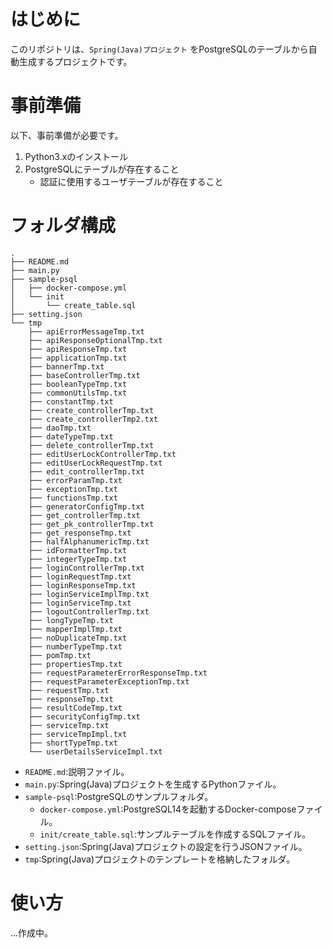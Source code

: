 # はじめに

このリポジトリは、`Spring(Java)プロジェクト` をPostgreSQLのテーブルから自動生成するプロジェクトです。

# 事前準備

以下、事前準備が必要です。

1. Python3.xのインストール
2. PostgreSQLにテーブルが存在すること
    - 認証に使用するユーザテーブルが存在すること

# フォルダ構成
```
.
├── README.md
├── main.py
├── sample-psql
│   ├── docker-compose.yml
│   └── init
│       └── create_table.sql
├── setting.json
└── tmp
    ├── apiErrorMessageTmp.txt
    ├── apiResponseOptionalTmp.txt
    ├── apiResponseTmp.txt
    ├── applicationTmp.txt
    ├── bannerTmp.txt
    ├── baseControllerTmp.txt
    ├── booleanTypeTmp.txt
    ├── commonUtilsTmp.txt
    ├── constantTmp.txt
    ├── create_controllerTmp.txt
    ├── create_controllerTmp2.txt
    ├── daoTmp.txt
    ├── dateTypeTmp.txt
    ├── delete_controllerTmp.txt
    ├── editUserLockControllerTmp.txt
    ├── editUserLockRequestTmp.txt
    ├── edit_controllerTmp.txt
    ├── errorParamTmp.txt
    ├── exceptionTmp.txt
    ├── functionsTmp.txt
    ├── generatorConfigTmp.txt
    ├── get_controllerTmp.txt
    ├── get_pk_controllerTmp.txt
    ├── get_responseTmp.txt
    ├── halfAlphanumericTmp.txt
    ├── idFormatterTmp.txt
    ├── integerTypeTmp.txt
    ├── loginControllerTmp.txt
    ├── loginRequestTmp.txt
    ├── loginResponseTmp.txt
    ├── loginServiceImplTmp.txt
    ├── loginServiceTmp.txt
    ├── logoutControllerTmp.txt
    ├── longTypeTmp.txt
    ├── mapperImplTmp.txt
    ├── noDuplicateTmp.txt
    ├── numberTypeTmp.txt
    ├── pomTmp.txt
    ├── propertiesTmp.txt
    ├── requestParameterErrorResponseTmp.txt
    ├── requestParameterExceptionTmp.txt
    ├── requestTmp.txt
    ├── responseTmp.txt
    ├── resultCodeTmp.txt
    ├── securityConfigTmp.txt
    ├── serviceTmp.txt
    ├── serviceTmpImpl.txt
    ├── shortTypeTmp.txt
    └── userDetailsServiceImpl.txt
```

- `README.md`:説明ファイル。
- `main.py`:Spring(Java)プロジェクトを生成するPythonファイル。
- `sample-psql`:PostgreSQLのサンプルフォルダ。
  - `docker-compose.yml`:PostgreSQL14を起動するDocker-composeファイル。
  - `init/create_table.sql`:サンプルテーブルを作成するSQLファイル。
- `setting.json`:Spring(Java)プロジェクトの設定を行うJSONファイル。
- `tmp`:Spring(Java)プロジェクトのテンプレートを格納したフォルダ。

# 使い方

...作成中。
